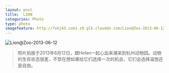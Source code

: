 ```yaml
---
layout: post
title:  LION
categories: Photo
type: photo
imagefeature: http://7xkj65.com1.z0.glb.clouddn.com/Lion@Zoo-2013-06-12?imageMogr2/thumbnail/!30p
---
```


![Lion@Zoo-2013-06-12](http://7xkj65.com1.z0.glb.clouddn.com/Lion@Zoo-2013-06-12)

> 照片拍报于2013年6月12日，跟Helen一起心血来潮来到杭州动物园。动物的生存状态很差，不禁在想如果给它们选择一次的机会，它们会选择温饱还是自由。